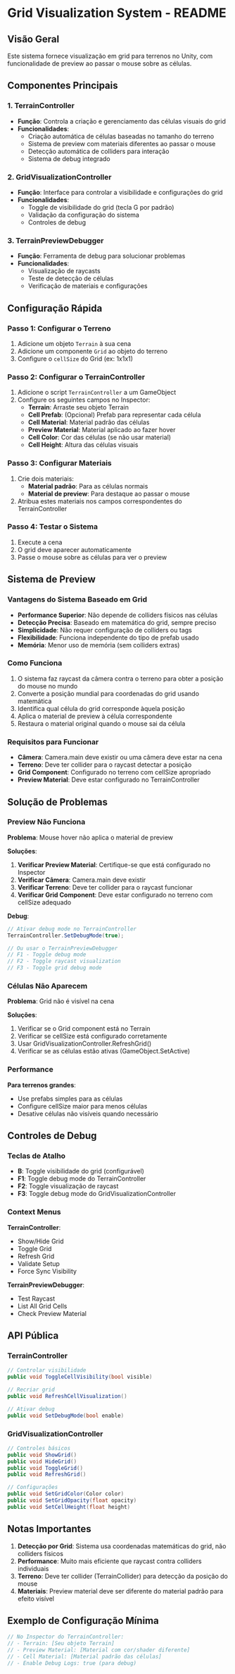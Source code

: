 # Grid Visualization System - README

## Visão Geral
Este sistema fornece visualização em grid para terrenos no Unity, com funcionalidade de preview ao passar o mouse sobre as células.

## Componentes Principais

### 1. TerrainController
- **Função**: Controla a criação e gerenciamento das células visuais do grid
- **Funcionalidades**:
  - Criação automática de células baseadas no tamanho do terreno
  - Sistema de preview com materiais diferentes ao passar o mouse
  - Detecção automática de colliders para interação
  - Sistema de debug integrado

### 2. GridVisualizationController
- **Função**: Interface para controlar a visibilidade e configurações do grid
- **Funcionalidades**:
  - Toggle de visibilidade do grid (tecla G por padrão)
  - Validação da configuração do sistema
  - Controles de debug

### 3. TerrainPreviewDebugger
- **Função**: Ferramenta de debug para solucionar problemas
- **Funcionalidades**:
  - Visualização de raycasts
  - Teste de detecção de células
  - Verificação de materiais e configurações

## Configuração Rápida

### Passo 1: Configurar o Terreno
1. Adicione um objeto `Terrain` à sua cena
2. Adicione um componente `Grid` ao objeto do terreno
3. Configure o `cellSize` do Grid (ex: 1x1x1)

### Passo 2: Configurar o TerrainController
1. Adicione o script `TerrainController` a um GameObject
2. Configure os seguintes campos no Inspector:
   - **Terrain**: Arraste seu objeto Terrain
   - **Cell Prefab**: (Opcional) Prefab para representar cada célula
   - **Cell Material**: Material padrão das células
   - **Preview Material**: Material aplicado ao fazer hover
   - **Cell Color**: Cor das células (se não usar material)
   - **Cell Height**: Altura das células visuais

### Passo 3: Configurar Materiais
1. Crie dois materiais:
   - **Material padrão**: Para as células normais
   - **Material de preview**: Para destaque ao passar o mouse
2. Atribua estes materiais nos campos correspondentes do TerrainController

### Passo 4: Testar o Sistema
1. Execute a cena
2. O grid deve aparecer automaticamente
3. Passe o mouse sobre as células para ver o preview

## Sistema de Preview

### Vantagens do Sistema Baseado em Grid
- **Performance Superior**: Não depende de colliders físicos nas células
- **Detecção Precisa**: Baseado em matemática do grid, sempre preciso
- **Simplicidade**: Não requer configuração de colliders ou tags
- **Flexibilidade**: Funciona independente do tipo de prefab usado
- **Memória**: Menor uso de memória (sem colliders extras)

### Como Funciona
1. O sistema faz raycast da câmera contra o terreno para obter a posição do mouse no mundo
2. Converte a posição mundial para coordenadas do grid usando matemática
3. Identifica qual célula do grid corresponde àquela posição
4. Aplica o material de preview à célula correspondente
5. Restaura o material original quando o mouse sai da célula

### Requisitos para Funcionar
- **Câmera**: Camera.main deve existir ou uma câmera deve estar na cena
- **Terreno**: Deve ter collider para o raycast detectar a posição
- **Grid Component**: Configurado no terreno com cellSize apropriado
- **Preview Material**: Deve estar configurado no TerrainController

## Solução de Problemas

### Preview Não Funciona

**Problema**: Mouse hover não aplica o material de preview

**Soluções**:
1. **Verificar Preview Material**: Certifique-se que está configurado no Inspector
2. **Verificar Câmera**: Camera.main deve existir
3. **Verificar Terreno**: Deve ter collider para o raycast funcionar
4. **Verificar Grid Component**: Deve estar configurado no terreno com cellSize adequado

**Debug**:
```csharp
// Ativar debug mode no TerrainController
TerrainController.SetDebugMode(true);

// Ou usar o TerrainPreviewDebugger
// F1 - Toggle debug mode
// F2 - Toggle raycast visualization
// F3 - Toggle grid debug mode
```

### Células Não Aparecem

**Problema**: Grid não é visível na cena

**Soluções**:
1. Verificar se o Grid component está no Terrain
2. Verificar se cellSize está configurado corretamente
3. Usar GridVisualizationController.RefreshGrid()
4. Verificar se as células estão ativas (GameObject.SetActive)

### Performance

**Para terrenos grandes**:
- Use prefabs simples para as células
- Configure cellSize maior para menos células
- Desative células não visíveis quando necessário

## Controles de Debug

### Teclas de Atalho
- **B**: Toggle visibilidade do grid (configurável)
- **F1**: Toggle debug mode do TerrainController
- **F2**: Toggle visualização de raycast
- **F3**: Toggle debug mode do GridVisualizationController

### Context Menus
**TerrainController**:
- Show/Hide Grid
- Toggle Grid
- Refresh Grid
- Validate Setup
- Force Sync Visibility

**TerrainPreviewDebugger**:
- Test Raycast
- List All Grid Cells
- Check Preview Material

## API Pública

### TerrainController
```csharp
// Controlar visibilidade
public void ToggleCellVisibility(bool visible)

// Recriar grid
public void RefreshCellVisualization()

// Ativar debug
public void SetDebugMode(bool enable)
```

### GridVisualizationController
```csharp
// Controles básicos
public void ShowGrid()
public void HideGrid()
public void ToggleGrid()
public void RefreshGrid()

// Configurações
public void SetGridColor(Color color)
public void SetGridOpacity(float opacity)
public void SetCellHeight(float height)
```

## Notas Importantes

1. **Detecção por Grid**: Sistema usa coordenadas matemáticas do grid, não colliders físicos
2. **Performance**: Muito mais eficiente que raycast contra colliders individuais
3. **Terreno**: Deve ter collider (TerrainCollider) para detecção da posição do mouse
4. **Materiais**: Preview material deve ser diferente do material padrão para efeito visível

## Exemplo de Configuração Mínima

```csharp
// No Inspector do TerrainController:
// - Terrain: [Seu objeto Terrain]
// - Preview Material: [Material com cor/shader diferente]
// - Cell Material: [Material padrão das células]
// - Enable Debug Logs: true (para debug)
``` 